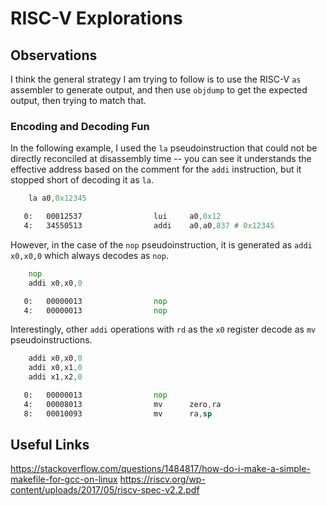 # RISC-V Explorations

## Observations

I think the general strategy I am trying to follow is to use the RISC-V `as`
assembler to generate output, and then use `objdump` to get the expected
output, then trying to match that.

### Encoding and Decoding Fun

In the following example, I used the `la` pseudoinstruction that could not be
directly reconciled at disassembly time -- you can see it understands the
effective address based on the comment for the `addi` instruction, but it
stopped short of decoding it as `la`.

```asm
    la a0,0x12345

   0:   00012537                lui     a0,0x12
   4:   34550513                addi    a0,a0,837 # 0x12345
```

However, in the case of the `nop` pseudoinstruction, it is generated as
`addi x0,x0,0` which always decodes as `nop`.

```asm
    nop
    addi x0,x0,0

   0:   00000013                nop
   4:   00000013                nop
```

Interestingly, other `addi` operations with `rd` as the `x0` register decode as
`mv` pseudoinstructions.

```asm
    addi x0,x0,0
    addi x0,x1,0
    addi x1,x2,0

   0:   00000013                nop
   4:   00008013                mv      zero,ra
   8:   00010093                mv      ra,sp
```

## Useful Links

<https://stackoverflow.com/questions/1484817/how-do-i-make-a-simple-makefile-for-gcc-on-linux>
<https://riscv.org/wp-content/uploads/2017/05/riscv-spec-v2.2.pdf>
